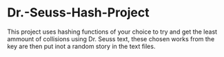 # Dr.-Seuss-Hash-Project
This project uses hashing functions of your choice to try and get the least ammount of collisions using Dr. Seuss text, these chosen works from the key are then put inot a random story in the text files. 
